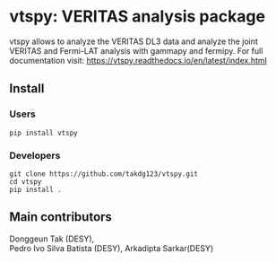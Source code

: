 # vtspy: VERITAS analysis package 

vtspy allows to analyze the VERITAS DL3 data and analyze the joint VERITAS and Fermi-LAT analysis with gammapy and fermipy.
For full documentation visit: https://vtspy.readthedocs.io/en/latest/index.html

## Install

### Users
``` 
pip install vtspy
```

### Developers

``` 
git clone https://github.com/takdg123/vtspy.git
cd vtspy 
pip install .
```

## Main contributors

Donggeun Tak (DESY), 	
Pedro Ivo Silva Batista (DESY),
Arkadipta Sarkar(DESY)
